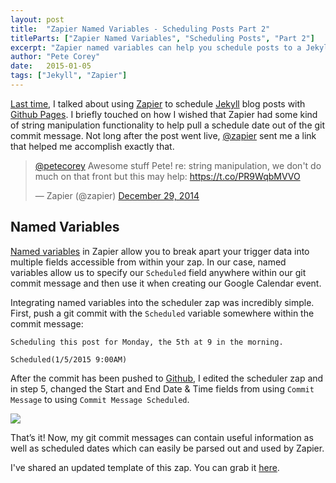 ```yaml
---
layout: post
title:  "Zapier Named Variables - Scheduling Posts Part 2"
titleParts: ["Zapier Named Variables", "Scheduling Posts", "Part 2"]
excerpt: "Zapier named variables can help you schedule posts to a Jekyll based blog. Find out how!"
author: "Pete Corey"
date:   2015-01-05
tags: ["Jekyll", "Zapier"]
---
```


[Last time](http://1pxsolidtomato.com/2014/12/29/scheduling-posts-with-jekyll-github-pages-and-zapier/), I talked about using [Zapier](https://zapier.com/app/dashboard) to schedule [Jekyll](http://jekyllrb.com/) blog posts with [Github Pages](https://pages.github.com/). I briefly touched on how I wished that Zapier had some kind of string manipulation functionality to help pull a schedule date out of the git commit message. Not long after the post went live, [@zapier](https://twitter.com/zapier) sent me a link that helped me accomplish exactly that.

<blockquote class="twitter-tweet" data-conversation="none" lang="en"><p><a href="https://twitter.com/petecorey">@petecorey</a> Awesome stuff Pete! re: string manipulation, we don&#39;t do much on that front but this may help: <a href="https://t.co/PR9WqbMVVO">https://t.co/PR9WqbMVVO</a></p>&mdash; Zapier (@zapier) <a href="https://twitter.com/zapier/status/549637465133182976">December 29, 2014</a></blockquote>
<script async src="//platform.twitter.com/widgets.js" charset="utf-8"></script>

## Named Variables

[Named variables](https://zapier.com/help/named-variables/) in Zapier allow you to break apart your trigger data into multiple fields accessible from within your zap. In our case, named variables allow us to specify our <code class="language-*">Scheduled</code> field anywhere within our git commit message and then use it when creating our Google Calendar event.

Integrating named variables into the scheduler zap was incredibly simple. First, push a git commit with the <code class="language-*">Scheduled</code> variable somewhere within the commit message:

<pre class="language-*"><code class="language-*">Scheduling this post for Monday, the 5th at 9 in the morning.

Scheduled(1/5/2015 9:00AM)
</code></pre>

After the commit has been pushed to [Github](https://github.com/), I edited the scheduler zap and in step 5, changed the Start and End Date & Time fields from using <code class="language-*">Commit Message</code> to using <code class="language-*">Commit Message Scheduled</code>.

<img src="http://i.imgur.com/Et28RKR.png" style="max-width: 100%;">

That’s it! Now, my git commit messages can contain useful information as well as scheduled dates which can easily be parsed out and used by Zapier.

I've shared an updated template of this zap. You can grab it [here](http://zpr.io/7U7R).
